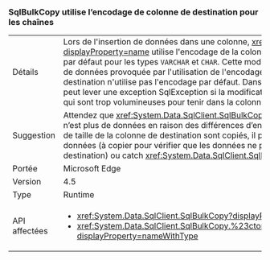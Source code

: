 ### <a name="sqlbulkcopy-uses-destination-column-encoding-for-strings"></a>SqlBulkCopy utilise l’encodage de colonne de destination pour les chaînes

|   |   |
|---|---|
|Détails|Lors de l'insertion de données dans une colonne, <xref:System.Data.SqlClient.SqlBulkCopy?displayProperty=name> utilise l'encodage de la colonne de destination plutôt que l'encodage par défaut pour les types <code>VARCHAR</code> et <code>CHAR</code>. Cette modification élimine la possibilité d'altération de données provoquée par l'utilisation de l'encodage par défaut lorsque la colonne de destination n'utilise pas l'encodage par défaut. Dans de rares cas, une application existante peut lever une exception SqlException si la modification de l’encodage produit des données qui sont trop volumineuses pour tenir dans la colonne de destination.|
|Suggestion|Attendez que <xref:System.Data.SqlClient.SqlBulkCopy?displayProperty=name> n’endommage n’est plus de données en raison des différences d’encodage. Si les chaînes de près de limite de taille de la colonne de destination sont copiés, il peut être nécessaire des coder soit des données (à copier pour vérifier que les données ne puisse être dans la colonne de destination) ou catch <xref:System.Data.SqlClient.SqlException?displayProperty=name>s.|
|Portée|Microsoft Edge|
|Version|4.5|
|Type|Runtime|
|API affectées|<ul><li><xref:System.Data.SqlClient.SqlBulkCopy?displayProperty=nameWithType></li><li><xref:System.Data.SqlClient.SqlBulkCopy.%23ctor(System.Data.SqlClient.SqlConnection)?displayProperty=nameWithType></li></ul>|

